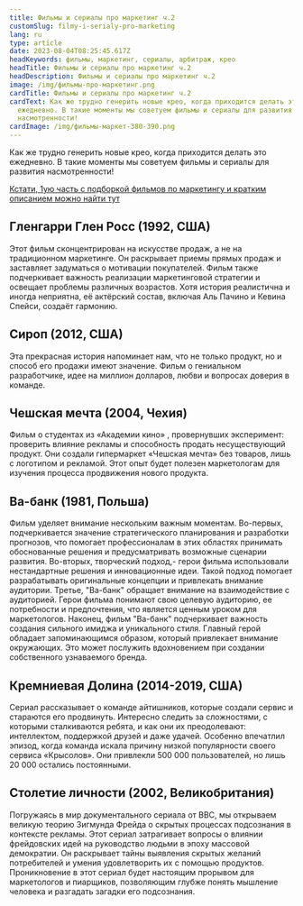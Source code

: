 ```yaml
---
title: Фильмы и сериалы про маркетинг ч.2
customSlug: filmy-i-serialy-pro-marketing
lang: ru
type: article
date: 2023-08-04T08:25:45.617Z
headKeywords: фильмы, маркетинг, сериалы, арбитраж, крео
headTitle: Фильмы и сериалы про маркетинг ч.2
headDescription: Фильмы и сериалы про маркетинг ч.2
image: /img/фильмы-про-маркетинг.png
cardTitle: Фильмы и сериалы про маркетинг ч.2
cardText: Как же трудно генерить новые крео, когда приходится делать это
  ежедневно. В такие моменты мы советуем фильмы и сериалы для развития
  насмотренности!
cardImage: /img/фильмы-маркет-380-390.png
---
```

Как же трудно генерить новые крео, когда приходится делать это ежедневно. В такие моменты мы советуем фильмы и сериалы для развития насмотренности! 

[Кстати, 1ую часть с подборкой фильмов по маркетингу и кратким описанием можно найти тут ](https://trafflab.com/ru/blog/podborka-filmov-dlya-veb-masterov/)

## Гленгарри Глен Росс (1992, США)

Этот фильм сконцентрирован на искусстве продаж, а не на традиционном маркетинге. Он раскрывает приемы прямых продаж и заставляет задуматься о мотивации покупателей. Фильм также подчеркивает важность реализации маркетинговой стратегии и освещает проблемы различных возрастов. Хотя история реалистична и иногда неприятна, её актёрский состав, включая Аль Пачино и Кевина Спейси, создаёт гармонию. 

## Сироп (2012, США)

Эта прекрасная история напоминает нам, что не только продукт, но и способ его продажи имеют значение. Фильм о гениальном разработчике, идее на миллион долларов, любви и вопросах доверия в команде. 

## Чешская мечта (2004, Чехия)

Фильм о студентах из «Академии кино» , провернувших эксперимент: проверить влияние рекламы и способность продать несуществующий продукт. Они создали гипермаркет «Чешская мечта» без товаров, лишь с логотипом и рекламой. Этот опыт будет полезен маркетологам для изучения процесса продвижения нового продукта. 

## Ва-банк (1981, Польша)

Фильм уделяет внимание нескольким важным моментам. Во-первых, подчеркивается значение стратегического планирования и разработки прогнозов, что помогает профессионалам в этих областях принимать обоснованные решения и предусматривать возможные сценарии развития. Во-вторых, творческий подход,- герои фильма использовали нестандартные решения и инновационные идеи. Такой подход помогает разрабатывать оригинальные концепции и привлекать внимание аудитории. Третье, "Ва-банк" обращает внимание на взаимодействие с аудиторией. Герои фильма понимают свою целевую аудиторию, ее потребности и предпочтения, что является ценным уроком для маркетологов. Наконец, фильм "Ва-банк" подчеркивает важность создания сильного имиджа и уникального стиля. Главный герой обладает запоминающимся образом, который привлекает внимание окружающих. Это может послужить вдохновением при создании собственного узнаваемого бренда. 

## Кремниевая Долина (2014-2019, США)

Сериал рассказывает о команде айтишников, которые создали сервис и стараются его продвинуть. Интересно следить за сложностями, с которыми сталкиваются ребята, и как они их преодолевают: интеллектом, поддержкой друзей и даже удачей. Особенно впечатлил эпизод, когда команда искала причину низкой популярности своего сервиса «Крысолов». Они привлекли 500 000 пользователей, но лишь 20 000 остались постоянными. 

## Столетие личности (2002, Великобритания) 

Погружаясь в мир документального сериала от BBC, мы открываем великую теорию Зигмунда Фрейда о скрытых процессах подсознания в контексте рекламы. Этот сериал затрагивает вопросы о влиянии фрейдовских идей на руководство людьми в эпоху массовой демократии. Он раскрывает тайны выявления скрытых желаний потребителей и умения удовлетворить их с помощью продуктов. Проникновение в этот сериал будет настоящим прорывом для маркетологов и пиарщиков, позволяющим глубже понять мышление человека и разгадать загадки его подсознания.
